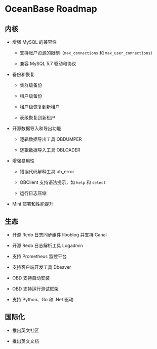 # OceanBase Roadmap

## 内核

* 增强 MySQL 的兼容性

  * 支持账户资源的限制（`max_connections` 和 `max_user_connections`）

  * 兼容 MySQL 5.7 驱动和协议

* 备份和恢复

  * 集群级备份

  * 租户级备份

  * 租户级恢复到新租户

  * 表级恢复到新租户

* 开源数据导入和导出功能

  * 逻辑数据导出工具 OBDUMPER

  * 逻辑数据导入工具 OBLOADER

* 增强易用性

  * 错误代码解释工具 ob_error

  * OBClient 支持语法提示，如 `help` 和 `select`

  * 运行日志压缩

* Mini 部署和性能提升

## 生态

* 开源 Redo 日志同步组件 liboblog 并支持 Canal

* 开源 Redo 日志解析工具 Logadmin

* 支持 Prometheus 监控平台

* 支持客户端开发工具 Dbeaver

* OBD 支持自动安装

* OBD 支持运行测试框架

* 支持 Python、Go 和 .Net 驱动

## 国际化

* 推出英文社区

* 推出英文文档
